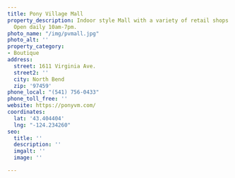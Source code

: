 ```yaml
---
title: Pony Village Mall
property_description: Indoor style Mall with a variety of retail shops and salon services.
  Open daily 10am-7pm.
photo_name: "/img/pvmall.jpg"
photo_alt: ''
property_category:
- Boutique
address:
  street: 1611 Virginia Ave.
  street2: ''
  city: North Bend
  zip: '97459'
phone_local: "(541) 756-0433"
phone_toll_free: ''
website: https://ponyvm.com/
coordinates:
  lat: '43.404404'
  lng: "-124.234260"
seo:
  title: ''
  description: ''
  imgalt: ''
  image: ''

---
```

